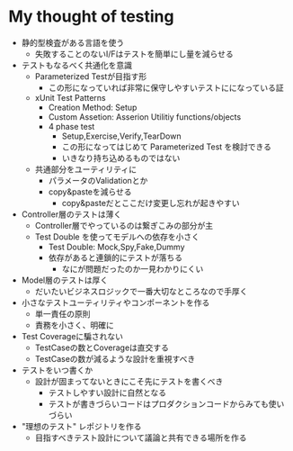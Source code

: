 # My thought of testing

- 静的型検査がある言語を使う
  - 失敗することのないI/Fはテストを簡単にし量を減らせる
- テストもなるべく共通化を意識
  - Parameterized Testが目指す形
    - この形になっていれば非常に保守しやすいテストにになっている証
  - xUnit Test Patterns
    - Creation Method: Setup
    - Custom Assetion: Asserion Utilitiy functions/objects
    - 4 phase test
      - Setup,Exercise,Verify,TearDown
      - この形になってはじめて Parameterized Test を検討できる
      - いきなり持ち込めるものではない
  - 共通部分をユーティリティに
    - パラメータのValidationとか
    - copy&pasteを減らせる
      - copy&pasteだとここだけ変更し忘れが起きやすい
- Controller層のテストは薄く
  - Controller層でやっているのは繋ぎこみの部分が主
  - Test Double を使ってモデルへの依存を小さく
    - Test Double: Mock,Spy,Fake,Dummy
    - 依存があると連鎖的にテストが落ちる
      - なにが問題だったのか一見わかりにくい
- Model層のテストは厚く
  - だいたいビジネスロジックで一番大切なところなので手厚く
- 小さなテストユーティリティやコンポーネントを作る
  - 単一責任の原則
  - 責務を小さく、明確に
- Test Coverageに騙されない
  - TestCaseの数とCoverageは直交する
  - TestCaseの数が減るような設計を重視すべき
- テストをいつ書くか
  - 設計が固まってないときにこそ先にテストを書くべき
    - テストしやすい設計に自然となる
    - テストが書きづらいコードはプロダクションコードからみても使いづらい
- "理想のテスト" レポジトリを作る
  - 目指すべきテスト設計について議論と共有できる場所を作る
